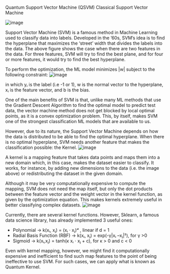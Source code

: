 
Quantum Support Vector Machine (QSVM)
Classical Support Vector Machine

![image](https://user-images.githubusercontent.com/68777214/223538076-eb33388f-5683-4587-9a7d-03084baded16.png)


Support Vector Machine (SVM) is a famous method in Machine Learning used to classify data into labels. Developed in the ’60s, SVM’s idea is to find the hyperplane that maximizes the ‘street’ width that divides the labels into the data. The above figure shows the case when there are two features in the data. For three features, SVM will try to find the best plane, and for four or more features, it would try to find the best hyperplane.

To perform the optimization, the ML model minimizes |w| subject to the following constraint:
![image](https://user-images.githubusercontent.com/68777214/223538259-de8d987e-5faa-437b-a4c4-eb47d1bbd1f2.png)

in which yᵢ is the label (i.e -1 or 1), w is the normal vector to the hyperplane, xᵢ is the feature vector, and b is the bias.

One of the main benefits of SVM is that, unlike many ML methods that use the Gradient Descent Algorithm to find the optimal model to predict test data, the vector machine method does not get blocked by local optimal points, as it is a convex optimization problem. This, by itself, makes SVM one of the strongest classification ML models that are available to us.

However, due to its nature, the Support Vector Machine depends on how the data is distributed to be able to find the optimal hyperplane. When there is no optimal hyperplane, SVM needs another feature that makes the classification possible: the Kernel.
![image](https://user-images.githubusercontent.com/68777214/223538402-d2f7c585-4ff5-4362-ab81-0e17fd7beb89.png)


A kernel is a mapping feature that takes data points and maps them into a new domain which, in this case, makes the dataset easier to classify. It works, for instance, by adding new dimensions to the data (i.e. the image above) or redistributing the dataset in the given domain.

Although it may be very computationally expensive to compute the mapping, SVM does not need the map itself, but only the dot products between the feature vector and the weight vector in the kernel function, as given by the optimization equation. This makes kernels extremely useful in better classifying complex datasets.
![image](https://user-images.githubusercontent.com/68777214/223538542-96709285-5120-4a57-9dec-12726acfe05f.png)


Currently, there are several kernel functions. However, Sklearn, a famous data science library, has already implemented 3 useful ones:

* Polynomial → k(xᵢ, xⱼ) = (xᵢ ⋅ xⱼ)ᵈ , linear if d = 1
* Radial Basis Function (RBF) → k(xᵢ, xⱼ) = exp(-γ|xᵢ –xⱼ|²), for γ >0
* Sigmoid → k(xᵢ,xⱼ) = tanh(κ xᵢ ⋅ xⱼ + c), for κ > 0 and c < 0

Even with kernel mapping, however, we might find it computationally expensive and inefficient to find such map features to the point of being ineffective to use SVM. For such cases, we can apply what is known as Quantum Kernel.



